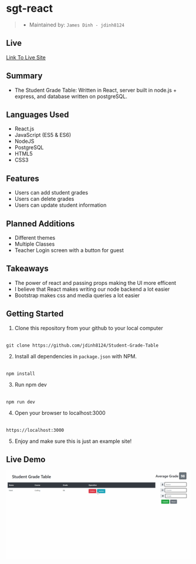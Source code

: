 # sgt-react

> - Maintained by: `James Dinh - jdinh8124`

## Live
[Link To Live Site](https://student-grade-table.jamestdinh.com/)


## Summary
- The Student Grade Table: Written in React, server built in node.js + express, and database written on postgreSQL.

## Languages Used
- React.js
- JavaScript (ES5 & ES6)
- NodeJS
- PostgreSQL
- HTML5
- CSS3

## Features
- Users can add student grades
- Users can delete grades
- Users can update student information

## Planned Additions
- Different themes
- Multiple Classes
- Teacher Login screen with a button for guest

## Takeaways
- The power of react and passing props making the UI more efficent
- I believe that React makes writing our node backend a lot easier
- Bootstrap makes css and media queries a lot easier 

## Getting Started

1. Clone this repository from your github to your local computer
```

git clone https://github.com/jdinh8124/Student-Grade-Table

```
2. Install all dependencies in `package.json` with NPM.
```

npm install

```
3. Run npm dev
``` 

npm run dev

```
4. Open your browser to localhost:3000
```  

https://localhost:3000 

```
5. Enjoy and make sure this is just an example site!

## Live Demo
![Student Grade Table](demo.gif)
